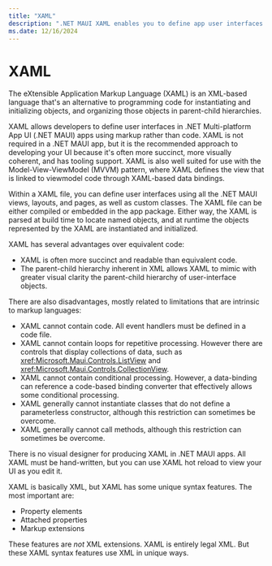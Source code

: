 ```yaml
---
title: "XAML"
description: ".NET MAUI XAML enables you to define app user interfaces using markup rather than code."
ms.date: 12/16/2024
---
```


# XAML

The eXtensible Application Markup Language (XAML) is an XML-based language that's an alternative to programming code for instantiating and initializing objects, and organizing those objects in parent-child hierarchies.

XAML allows developers to define user interfaces in .NET Multi-platform App UI (.NET MAUI) apps using markup rather than code. XAML is not required in a .NET MAUI app, but it is the recommended approach to developing your UI because it's often more succinct, more visually coherent, and has tooling support. XAML is also well suited for use with the Model-View-ViewModel (MVVM) pattern, where XAML defines the view that is linked to viewmodel code through XAML-based data bindings.

Within a XAML file, you can define user interfaces using all the .NET MAUI views, layouts, and pages, as well as custom classes. The XAML file can be either compiled or embedded in the app package. Either way, the XAML is parsed at build time to locate named objects, and at runtime the objects represented by the XAML are instantiated and initialized.

XAML has several advantages over equivalent code:

- XAML is often more succinct and readable than equivalent code.
- The parent-child hierarchy inherent in XML allows XAML to mimic with greater visual clarity the parent-child hierarchy of user-interface objects.

There are also disadvantages, mostly related to limitations that are intrinsic to markup languages:

- XAML cannot contain code. All event handlers must be defined in a code file.
- XAML cannot contain loops for repetitive processing. However there are controls that display collections of data, such as <xref:Microsoft.Maui.Controls.ListView> and <xref:Microsoft.Maui.Controls.CollectionView>.
- XAML cannot contain conditional processing. However, a data-binding can reference a code-based binding converter that effectively allows some conditional processing.
- XAML generally cannot instantiate classes that do not define a parameterless constructor, although this restriction can sometimes be overcome.
- XAML generally cannot call methods, although this restriction can sometimes be overcome.

There is no visual designer for producing XAML in .NET MAUI apps. All XAML must be hand-written, but you can use XAML hot reload to view your UI as you edit it.

XAML is basically XML, but XAML has some unique syntax features. The most important are:

- Property elements
- Attached properties
- Markup extensions

These features are *not* XML extensions. XAML is entirely legal XML. But these XAML syntax features use XML in unique ways.
